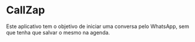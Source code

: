 # CallZap

Este aplicativo tem o objetivo de iniciar uma conversa pelo WhatsApp, sem que tenha que salvar o mesmo na agenda.
